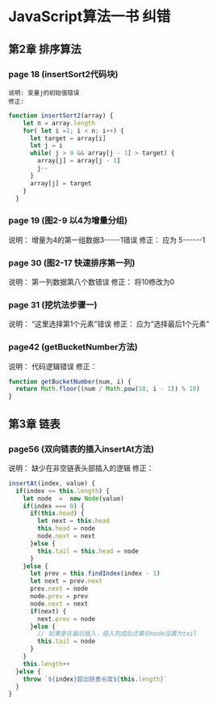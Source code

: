 # JavaScript算法一书 纠错

## 第2章  排序算法

### page 18 (insertSort2代码块)

    说明: 变量j的初始值错误
    修正:
  ``` javascript
  function insertSort2(array) {
      let n = array.length
      for( let i =1; i < n; i++) {
        let target = array[i]
        let j = i
        while( j > 0 && array[j - 1] > target) {
          array[j] = array[j - 1]
          j--
        }
        array[j] = target
      }
    }
  ```

### page 19 (图2-9 以4为增量分组)
  说明： 增量为4的第一组数据3-----1错误
  修正： 应为 5------1

### page 30  (图2-17 快速排序第一列)
  说明： 第一列数据第八个数错误
  修正： 将10修改为0

### page 31 (挖坑法步骤一)
  说明： “这里选择第1个元素”错误
  修正： 应为“选择最后1个元素”

### page42 (getBucketNumber方法)
  说明： 代码逻辑错误
  修正： 
  ```javascript
  function getBucketNumber(num, i) {
    return Math.floor((num / Math.pow(10, i - 1)) % 10)
  }
  ```
## 第3章  链表
### page56 (双向链表的插入insertAt方法)
  说明： 缺少在非空链表头部插入的逻辑
  修正： 
  ```javascript
  insertAt(index, value) {
    if(index <= this.length) {
      let node  =  new Node(value)
      if(index === 0) {
        if(this.head) {
          let next = this.head
          this.head = node
          node.next = next
        }else {
          this.tail = this.head = node
        }
      }else {
        let prev = this.findIndex(index - 1)
        let next = prev.next
        prev.next = node
        node.prev = prev
        node.next = next
        if(next) {
          next.prev = node
        }else {
          // 如果是在最后插入，插入完成后还需将node设置为tail
          this.tail = node
        }
      }
      this.length++
    }else {
      throw `${index}超出链表长度${this.length}`
    }
  }
  ```